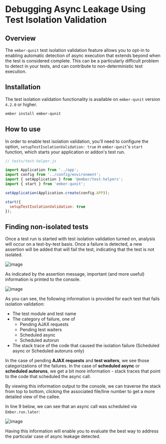 # Debugging Async Leakage Using Test Isolation Validation

## Overview

The `ember-qunit` test isolation validation feature allows you to opt-in to enabling automatic detection of async execution that extends beyond when the test is considered complete. This can be a particularly difficult problem to detect in your tests, and can contribute to non-deterministic test execution.

## Installation

The test isolation validation functionality is available on `ember-qunit` version `4.2.0` or higher.

```bash
ember install ember-qunit
```

## How to use

In order to enable test isolation validation, you'll need to configure the option, `setupTestIsolationValidation: true` in `ember-qunit`'s `start` function, which starts your application or addon's test run.

```js
// tests/test-helper.js

import Application from '../app';
import config from '../config/environment';
import { setApplication } from '@ember/test-helpers';
import { start } from 'ember-qunit';

setApplication(Application.create(config.APP));

start({
  setupTestIsolationValidation: true
});
```

## Finding non-isolated tests

Once a test run is started with test isolation validation turned on, analysis will occur on a test-by-test basis. Once a failure is detected, a new assertion will be added that will fail the test, indicating that the test is not isolated.

![image](https://user-images.githubusercontent.com/180990/50046470-aeb91d00-0058-11e9-9b9c-d08190e04e6c.png)

As indicated by the assertion message, important (and more useful) information is printed to the console.

![image](https://user-images.githubusercontent.com/180990/50046710-89c6a900-005c-11e9-96b1-e66ac6ef7907.png)

As you can see, the following information is provided for each test that fails isolation validation:
- The test module and test name
- The category of failure, one of
  - Pending AJAX requests
  - Pending test waiters
  - Scheduled async
  - Scheduled autorun
- The stack trace of the code that caused the isolation failure (Scheduled async or Scheduled autoruns only)

In the case of pending **AJAX requests** and **test waiters**, we see those categorizations of the failures. In the case of **scheduled async** or **scheduled autoruns**, we get a bit more information - stack traces that point to the code that scheduled the async call.

By viewing this information output to the console, we can traverse the stack from top to bottom, clicking the associated file/line number to get a more detailed view of the callee.

In line 9 below, we can see that an async call was scheduled via `Ember.run.later`:

![image](https://user-images.githubusercontent.com/180990/50046897-f98a6300-005f-11e9-9cd0-dffe0663880a.png)

Having this information will enable you to evaluate the best way to address the particular case of async leakage detected.
